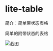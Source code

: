 # lite-table

简介：简单带状态表格

简单的附带状态的表格

![截图](https://img.alicdn.com/tfs/TB1apAecDtYBeNjy1XdXXXXyVXa-2290-998.png)
